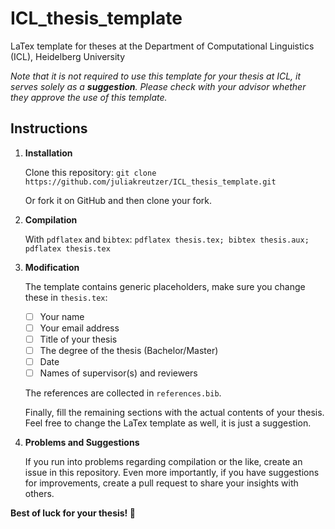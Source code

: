 # ICL_thesis_template
LaTex template for theses at the Department of Computational Linguistics (ICL), Heidelberg University

*Note that it is not required to use this template for your thesis at ICL, it serves solely as a **suggestion**. Please check with your advisor whether they approve the use of this template.*

## Instructions

1. **Installation**
    
    Clone this repository:
    `git clone https://github.com/juliakreutzer/ICL_thesis_template.git`

    Or fork it on GitHub and then clone your fork.

2. **Compilation**

    With `pdflatex` and `bibtex`: `pdflatex thesis.tex; bibtex thesis.aux; pdflatex thesis.tex`

3. **Modification**

    The template contains generic placeholders, make sure you change these in `thesis.tex`:
    - [ ] Your name
    - [ ] Your email address
    - [ ] Title of your thesis
    - [ ] The degree of the thesis (Bachelor/Master)
    - [ ] Date
    - [ ] Names of supervisor(s) and reviewers
    
    The references are collected in `references.bib`.
    
    Finally, fill the remaining sections with the actual contents of your thesis. 
    Feel free to change the LaTex template as well, it is just a suggestion.
    
4. **Problems and Suggestions**

    If you run into problems regarding compilation or the like, create an issue in this repository. 
    Even more importantly, if you have suggestions for improvements, create a pull request to share your insights with others.
    
**Best of luck for your thesis! :muscle:**
